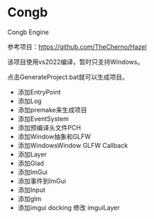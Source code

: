 # Congb
Congb Engine

参考项目：https://github.com/TheCherno/Hazel

该项目使用vs2022编译，暂时只支持Windows。

点击GenerateProject.bat就可以生成项目。

- 添加EntryPoint
- 添加Log
- 添加premake来生成项目
- 添加EventSystem
- 添加预编译头文件PCH
- 添加Window抽象和GLFW
- 添加WindowsWindow GLFW Callback
- 添加Layer
- 添加Glad
- 添加ImGui
- 添加事件到ImGui
- 添加Input
- 添加glm
- 添加imgui docking 修改 imguiLayer
